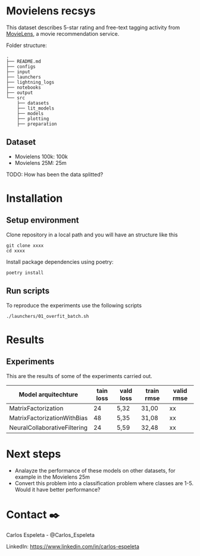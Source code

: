# Movielens recsys

This dataset describes 5-star rating and free-text tagging activity from [MovieLens](http://movielens.org), a movie recommendation service.

Folder structure:

```shell
.
├── README.md
├── configs
├── input
├── launchers
├── lightning_logs
├── notebooks
├── output
└── src
    ├── datasets
    ├── lit_models
    ├── models
    ├── plotting
    ├── preparation
```

## Dataset

- Movielens 100k: 100k
- Movielens 25M: 25m

TODO: How has been the data splitted?

# Installation

## Setup environment

Clone repository in a local path and you will have an structure like this

```shell clone-repo
git clone xxxx
cd xxxx
```

Install package dependencies using poetry:

```shell install-packeges-with-poetry
poetry install
```

## Run scripts

To reproduce the experiments use the following scripts

```shell run-script-01
./launchers/01_overfit_batch.sh
```

# Results

## Experiments

This are the results of some of the experiments carried out.

| Model arquitechture           | tain loss 	| vald loss 	| train rmse 	| valid rmse 	|
|------------------------------ |-------------	|-------------- |--------------	|-------------- |
| MatrixFactorization 	        | 24          	| 5,32          | 31,00       	| xx            |
| MatrixFactorizationWithBias 	| 48          	| 5,35          | 31,08       	| xx            |
| NeuralCollaborativeFiltering  | 24          	| 5,59          | 32,48         | xx            |

# Next steps

- Analayze the performance of these models on other datasets, for example in the Movielens 25m
- Convert this problem into a classification problem where classes are 1-5. Would it have better performance?

# Contact ✒️

Carlos Espeleta - @Carlos_Espeleta

LinkedIn: https://www.linkedin.com/in/carlos-espeleta